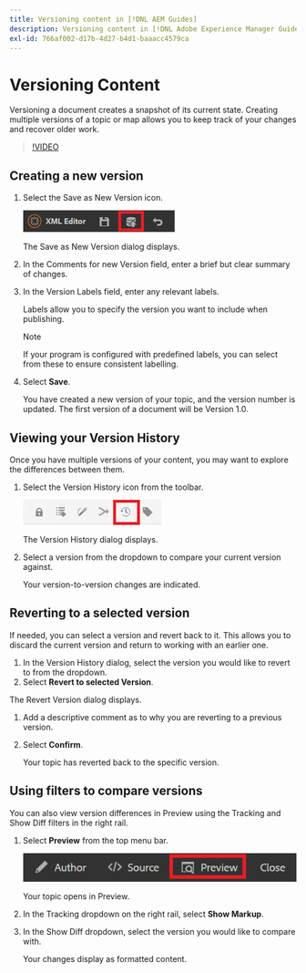 ```yaml
---
title: Versioning content in [!DNL AEM Guides]
description: Versioning content in [!DNL Adobe Experience Manager Guides]
exl-id: 766af002-d17b-4d27-b4d1-baaacc4579ca
---
```

# Versioning Content

Versioning a document creates a snapshot of its current state. Creating multiple versions of a topic or map allows you to keep track of your changes and recover older work.

>[!VIDEO](https://video.tv.adobe.com/v/336724?quality=12&learn=on)

## Creating a new version

1. Select the Save as New Version icon.

   ![Save as New Version icon](images/common/save-as-new-version.png)

   The Save as New Version dialog displays.

1. In the Comments for new Version field, enter a brief but clear summary of changes.
1. In the Version Labels field, enter any relevant labels.

   Labels allow you to specify the version you want to include when publishing.

   >[!NOTE] 
   >
   >If your program is configured with predefined labels, you can select from these to ensure consistent labelling. 

1. Select **Save**.

   You have created a new version of your topic, and the version number is updated. The first version of a document will be Version 1.0.

## Viewing your Version History

Once you have multiple versions of your content, you may want to explore the differences between them.

1. Select the Version History icon from the toolbar.

   ![Version History icon](images/lesson-7/version-history.png)

   The Version History dialog displays.

1. Select a version from the dropdown to compare your current version against.

   Your version-to-version changes are indicated.

## Reverting to a selected version

If needed, you can select a version and revert back to it. This allows you to discard the current version and return to working with an earlier one.

1. In the Version History dialog, select the version you would like to revert to from the dropdown.
1. Select **Revert to selected Version**.

The Revert Version dialog displays.

1. Add a descriptive comment as to why you are reverting to a previous version.
1. Select **Confirm**.

   Your topic has reverted back to the specific version.

## Using filters to compare versions

You can also view version differences in Preview using the Tracking and Show Diff filters in the right rail.

1. Select **Preview** from the top menu bar.

   ![Preview button](images/common/select-preview.png)

   Your topic opens in Preview.

1. In the Tracking dropdown on the right rail, select **Show Markup**.
1. In the Show Diff dropdown, select the version you would like to compare with.

   Your changes display as formatted content.
